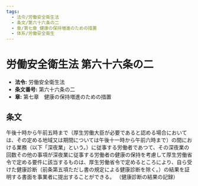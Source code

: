 ```yaml
---
tags:
  - 法令/労働安全衛生法
  - 条文/第六十六条の二
  - 章/第七章_健康の保持増進のための措置
  - 体系/労働安全衛生
---
```

# 労働安全衛生法 第六十六条の二

- **法令:** 労働安全衛生法
- **条文番号:** 第六十六条の二
- **章:** 第七章　健康の保持増進のための措置

## 条文
午後十時から午前五時まで（厚生労働大臣が必要であると認める場合においては、その定める地域又は期間については午後十一時から午前六時まで）の間における業務（以下「深夜業」という。）に従事する労働者であつて、その深夜業の回数その他の事項が深夜業に従事する労働者の健康の保持を考慮して厚生労働省令で定める要件に該当するものは、厚生労働省令で定めるところにより、自ら受けた健康診断（前条第五項ただし書の規定による健康診断を除く。）の結果を証明する書面を事業者に提出することができる。
（健康診断の結果の記録）

